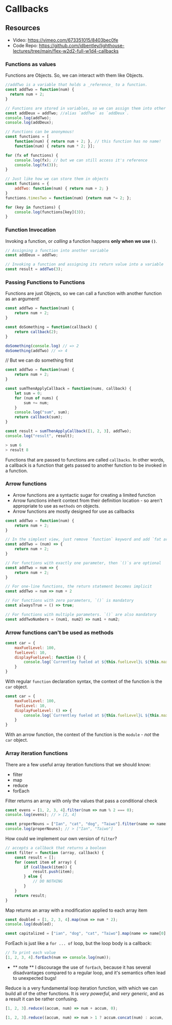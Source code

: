 # Callbacks

## Resources
- Video: https://vimeo.com/673351015/8403bec0fe
- Code Repo: https://github.com/idbentley/lighthouse-lectures/tree/main/flex-w2d2-full-w1d4-callbacks

### Functions as values

Functions are Objects.  So, we can interact with them like Objects.

```js
//addTwo is a variable that holds a _reference_ to a function.
const addTwo = function(num) {
  return num + 2;
}

// Functions are stored in variables, so we can assign them into other variables
const addDeux = addTwo; //alias `addTwo` as `addDeux`.
console.log(addTwo);
console.log(addDeux);

// Functions can be anonymous!
const functions = [
    function(num) { return num + 2; }, // this function has no name!
    function(num) { return num * 2; }];

for (fx of functions) {
    console.log(fx); // but we can still access it's reference
    console.log(fx(3));
}

// Just like how we can store them in objects
const functions = {
    addTwo: function(num) { return num + 2; }
}
functions.timesTwo = function(num) {return num *= 2; };

for (key in functions) {
    console.log(functions[key](3));
}
```

### Function Invocation

Invoking a function, or _calling_ a function happens **only when we use `()`**.

```js
// Assigning a function into another variable
const addDeux = addTwo; 

// Invoking a function and assigning its return value into a variable
const result = addTwo(3);

```

### Passing Functions to Functions

Functions are just Objects, so we can call a function with another function as an argument!

```js
const addTwo = function(num) {
    return num + 2;
}

const doSomething = function(callback) {
    return callback(2);
}

doSomething(console.log) // => 2
doSomething(addTwo) // => 4
```

// But we can do something first
```js
const addTwo = function(num) {
    return num + 2;
}

const sumThenApplyCallback = function(nums, callback) {
    let sum = 0;
    for (num of nums) {
        sum += num;
    }
    console.log("sum", sum);
    return callback(sum);
}

const result = sumThenApplyCallback([1, 2, 3], addTwo); 
console.log("result", result);

> sum 6
> result 8
```

Functions that are passed to functions are called `callbacks`. In other words, a callback is a function that gets passed to another function to be invoked in a function.

### Arrow functions

- Arrow functions are a syntactic sugar for creating a limited function
- Arrow functions inherit context from their definition location - so aren't appropriate to use as `methods` on objects.
- Arrow functions are mostly designed for use as callbacks


```js
const addTwo = function(num) {
    return num + 2;
}

// In the simplest view, just remove `function` keyword and add `fat arrow`
const addTwo = (num) => {
    return num + 2;
}

// For functions with exactly one parameter, then `()`s are optional
const addTwo = num => {
    return num + 2;
}

// For one-line functions, the return statement becomes implicit
const addTwo = num => num + 2

// For functions with zero parameters, `()` is mandatory
const alwaysTrue = () => true;

// For functions with multiple parameters. `()` are also mandatory
const addTwoNumbers = (num1, num2) => num1 + num2;

```

### Arrow functions can't be used as methods

```js
const car = {
    maxFuelLevel: 100,
    fuelLevel: 10,
    displayFuelLevel: function () {
        console.log(`Currentley fueled at ${this.fuelLevel}L ${this.maxFuelLevel / this.fuelLevel}% of max`);
    }
}
```

With regular `function` declaration syntax, the context of the function is the `car` object.

```js
const car = {
    maxFuelLevel: 100,
    fuelLevel: 10,
    displayFuelLevel: () => {
        console.log(`Currentley fueled at ${this.fuelLevel}L ${this.maxFuelLevel / this.fuelLevel}% of max`);
    }
}
```
With an arrow function, the context of the function is the `module` - _not_ the `car` object.


### Array iteration functions

There are a few useful array iteration functions that we should know:
 - filter 
 - map
 - reduce
 - forEach

Filter returns an array with only the values that pass a conditional check

```js
const evens = [1, 2, 3, 4].filter(num => num % 2 === 0);
console.log(evens); // > [2, 4]

const properNouns = ["Ian", "cat", "dog", "Taiwo"].filter(name => name[0].toUpperCase() === name[0]);
console.log(properNouns); // > ["Ian", "Taiwo"]
```

How could we implement our own version of `filter`?

```js
// accepts a callback that returns a boolean
const filter = function (array, callback) {
    const result = [];
    for (const item of array) {
        if (callback(item)) {
            result.push(item);
        } else {
            // DO NOTHING
        }
    }
    return result;
}
```


Map returns an array with a modification applied to each array item
```js
const doubled = [1, 2, 3, 4].map(num => num * 2);
console.log(doubled);

const capitalized = ["ian", "dog", "cat", "Taiwo"].map(name => name[0].toUpperCase() + name.slice(1));
```

ForEach is just like a `for ... of` loop, but the loop body is a callback:
```js
// To print each value
[1, 2, 3, 4].forEach(num => console.log(num));
```
 - ** note ** I discourage the use of `forEach`, because it has several disadvantages compared to a regular loop, and it's semantics often lead to unexpected bugs!

Reduce is a very fundamental loop iteration function, with which we can build all of the other functions.  It is _very powerful_, and _very generic_, and as a result it can be rather confusing.
 ```js
[1, 2, 3].reduce((accum, num) => num + accum, 0);

[1, 2, 3].reduce((accum, num) => num > 1 ? accum.concat(num) : accum, [])
 ```